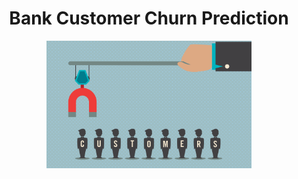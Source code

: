 # <div align="center">Bank Customer Churn Prediction</div>
<div align="center">
  <img src = "https://github.com/Pradnya1208/Bank-customers-churn-prediction/blob/main/output/gify.gif?raw=true" width="65%">
</div>
